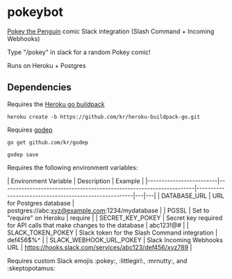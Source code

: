pokeybot
========

[Pokey the Penguin](http://yellow5.com/pokey/archive/) comic Slack integration (Slash Command + Incoming Webhooks)

Type "/pokey" in slack for a random Pokey comic!

Runs on Heroku + Postgres

Dependencies
------------

Requires the [Heroku go buildpack](https://github.com/kr/heroku-buildpack-go.git)

`heroku create -b https://github.com/kr/heroku-buildpack-go.git`

Requires [godep](https://github.com/kr/godep)

`go get github.com/kr/godep`

`godep save`

Requires the following environment variables:

| Environment Variable  | Description                                                       | Example                                             |
|-------------------------|---------------------------------------------------------------------|-------------------------------------------------------|---|---|
| DATABASE_URL            | URL for Postgres database                                           | postgres://abc:xyz@example.com:1234/mydatabase        |
| PGSSL                   | Set to "require" on Heroku                                          | require                                               |
| SECRET_KEY_POKEY        | Secret key required for API calls that make changes to the database | abc123!@#                                             |
| SLACK_TOKEN_POKEY       | Slack token for the Slash Command integration                       | def456$%^                                             |
| SLACK_WEBHOOK_URL_POKEY | Slack Incoming Webhooks URL                                         | https://hooks.slack.com/services/abc123/def456/xyz789 |

Requires custom Slack emojis :pokey:, :littlegirl:, :mrnutty:, and :skeptopotamus:
